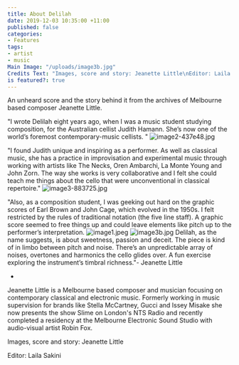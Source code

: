 ```yaml
---
title: About Delilah
date: 2019-12-03 10:35:00 +11:00
published: false
categories:
- Features
tags:
- artist
- music
Main Image: "/uploads/image3b.jpg"
Credits Text: "Images, score and story: Jeanette Little\nEditor: Laila Sakini "
is featured?: true
---
```


An unheard score and the story behind it from the archives of Melbourne based composer Jeanette Little. 

"I wrote Delilah eight years ago, when I was a music student studying composition, for the Australian cellist Judith Hamann. She’s now one of the world’s foremost contemporary-music cellists. "
![image2-437e48.jpg](/uploads/image2-437e48.jpg)


"I found Judith unique and inspiring as a performer. As well as classical music, she has a practice in improvisation and experimental music through working with artists like The Necks, Oren Ambarchi, La Monte Young and John Zorn. The way she works is very collaborative and I felt she could teach me things about the cello that were unconventional in classical repertoire."
![image3-883725.jpg](/uploads/image3-883725.jpg)

"Also, as a composition student, I was geeking out hard on the graphic scores of Earl Brown and John Cage, which evolved in the 1950s. I felt restricted by the rules of traditional notation (the five line staff). A graphic score seemed to free things up and could leave elements like pitch up to the performer’s interpretation.
![image1.jpeg](/uploads/image1.jpeg)
![image3b.jpg](/uploads/image3b.jpg)
Delilah, as the name suggests, is about sweetness, passion and deceit. The piece is kind of in limbo between pitch and noise. There’s an unpredictable array of noises, overtones and harmonics the cello glides over. A fun exercise exploring the instrument’s timbral richness."- Jeanette Little 

-

Jeanette Little is a Melbourne based composer and musician focusing on contemporary classical and electronic music. Formerly working in music supervision for brands like Stella McCartney, Gucci and Issey Misake she now presents the show Slime on London's NTS Radio and recently completed a residency at the Melbourne Electronic Sound Studio with audio-visual artist Robin Fox.


Images, score and story: Jeanette Little

Editor: Laila Sakini 